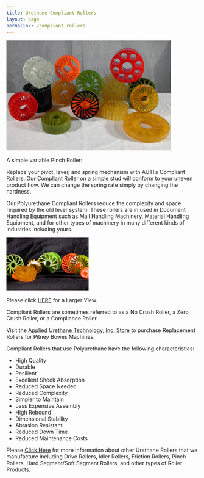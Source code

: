 ```yaml
---
title: Urethane Compliant Rollers
layout: page
permalink: /compliant-rollers
---
```


![Urethane Compliant Rollers](img/Compliance6.jpg)

A simple variable Pinch Roller:

Replace your pivot, lever, and spring mechanism with AUTI’s Compliant Rollers. Our Compliant Roller on a simple stud will conform to your uneven product flow. We can change the spring rate simply by changing the hardness.

Our Polyurethane Compliant Rollers reduce the complexity and space required by the old lever system. These rollers are in used in Document Handling Equipment such as Mail Handling Machinery, Material Handling Equipment, and for other types of machinery in many different kinds of industries including yours.

![Polyurethane Compliant Rollers](img/set3.jpg)

Please click [HERE](img/set6.jpg) for a Larger View.

Compliant Rollers are sometimes referred to as a No Crush Roller, a Zero Crush Roller, or a Compliance Roller.

Visit the [Applied Urethane Technology, Inc. Store](store) to purchase Replacement Rollers for Pitney Bowes Machines.

Compliant Rollers that use Polyurethane have the following characteristics:

- High Quality
- Durable
- Resilient
- Excellent Shock Absorption
- Reduced Space Needed
- Reduced Complexity
- Simpler to Maintain
- Less Expensive Assembly
- High Rebound
- Dimensional Stability
- Abrasion Resistant
- Reduced Down Time
- Reduced Maintenance Costs

Please [Click Here](urethane-drive-rollers) for more information about other Urethane Rollers that we manufacture including Drive Rollers, Idler Rollers, Friction Rollers, Pinch Rollers, Hard Segment/Soft Segment Rollers, and other types of Roller Products.
